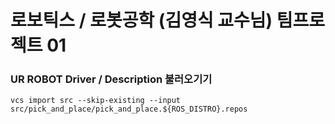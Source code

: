 # 로보틱스 / 로봇공학 (김영식 교수님) 팀프로젝트 01

### UR ROBOT Driver / Description 불러오기기

    vcs import src --skip-existing --input src/pick_and_place/pick_and_place.${ROS_DISTRO}.repos

